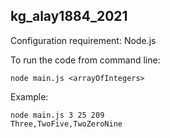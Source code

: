 ## kg_alay1884_2021
Configuration requirement:
Node.js

To run the code from command line: 
```
node main.js <arrayOfIntegers>
```
Example:
```
node main.js 3 25 209
Three,TwoFive,TwoZeroNine
```